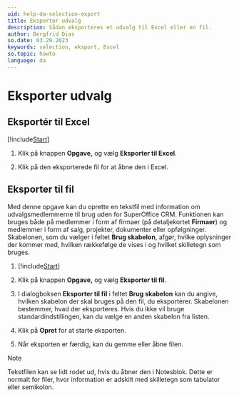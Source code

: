 ```yaml
---
uid: help-da-selection-export
title: Eksporter udvalg
description: Sådan eksporteres et udvalg til Excel eller en fil.
author: Bergfrid Dias
so.date: 03.29.2023
keywords: selection, eksport, Excel
so.topic: howto
language: da
---
```


# Eksporter udvalg

## Eksportér til Excel

[!include[Start](../includes/steps-start-task.md)]

1. Klik på knappen **Opgave,** og vælg **Eksporter til Excel**.

1. Klik på den eksporterede fil for at åbne den i Excel.

## <a id="to-file" />Eksporter til fil

Med denne opgave kan du oprette en tekstfil med information om udvalgsmedlemmerne til brug uden for SuperOffice CRM. Funktionen kan bruges både på medlemmer i form af firmaer (på detaljekortet **Firmaer**) og medlemmer i form af salg, projekter, dokumenter eller opfølgninger. Skabelonen, som du vælger i feltet **Brug skabelon**, afgør, hvilke oplysninger der kommer med, hvilken rækkefølge de vises i og hvilket skilletegn som bruges.

1. [!include[Start](../includes/steps-start-task.md)]

1. Klik på knappen **Opgave,** og vælg **Eksporter til fil**.

1. I dialogboksen **Eksporter til fil** i feltet **Brug skabelon** kan du angive, hvilken skabelon der skal bruges på den fil, du eksporterer. Skabelonen bestemmer, hvad der eksporteres. Hvis du ikke vil bruge standardindstillingen, kan du vælge en anden skabelon fra listen.

1. Klik på **Opret** for at starte eksporten.

1. Når eksporten er færdig, kan du gemme eller åbne filen.

> [!NOTE]
> Tekstfilen kan se lidt rodet ud, hvis du åbner den i Notesblok. Dette er normalt for filer, hvor information er adskilt med skilletegn som tabulator eller semikolon.

<!-- Referenced links -->

<!-- Referenced images -->
